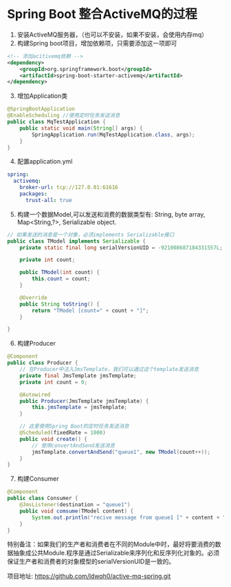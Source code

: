 # Spring Boot 整合ActiveMQ的过程

1. 安装ActiveMQ服务器，（也可以不安装，如果不安装，会使用内存mq）
2. 构建Spring boot项目，增加依赖项，只需要添加这一项即可
```xml
<!-- 添加acitivemq依赖 -->
<dependency>
	<groupId>org.springframework.boot</groupId>
	<artifactId>spring-boot-starter-activemq</artifactId>
</dependency>
```
3. 增加Application类
```java
@SpringBootApplication
@EnableScheduling //使用定时任务发送消息
public class MqTestApplication {
    public static void main(String[] args) {
        SpringApplication.run(MqTestApplication.class, args);
    }
}
```
4. 配置application.yml
```yaml
spring:
  activemq:
    broker-url: tcp://127.0.01:61616
    packages:
      trust-all: true
```

5. 构建一个数据Model,可以发送和消费的数据类型有: String, byte array, Map&lt;String,?>, Serializable object.
```java
// 如果发送的消息是一个对象，必须implements Serializable接口
public class TModel implements Serializable {
    private static final long serialVersionUID = -921008687184331557L;

    private int count;

    public TModel(int count) {
        this.count = count;
    }

    @Override
    public String toString() {
        return "TModel [count=" + count + "]";
    }

}
```
6. 构建Producer
```java
@Component
public class Producer {
    // 在Producer中注入JmsTemplate，我们可以通过这个template发送消息
    private final JmsTemplate jmsTemplate;
    private int count = 0;

    @Autowired
    public Producer(JmsTemplate jmsTemplate) {
        this.jmsTemplate = jmsTemplate;
    }

    // 这里使用Spring Boot的定时任务发送消息
    @Scheduled(fixedRate = 1000)
    public void create() {
        // 使用convertAndSend发送消息
        jmsTemplate.convertAndSend("queue1", new TModel(count++));
    }
}
```
7. 构建Consumer
```java
@Component
public class Consumer {
    @JmsListener(destination = "queue1")
    public void comsume(TModel content) {
        System.out.println("recive message from queue1 [" + content + "]");
    }
}
```


特别备注：如果我们的生产者和消费者在不同的Module中时，最好将要消费的数据抽象成公共Module.程序是通过Serializable来序列化和反序列化对象的。必须保证生产者和消费者的对象模型的serialVersionUID是一致的。

项目地址: https://github.com/ldwqh0/active-mq-spring.git
